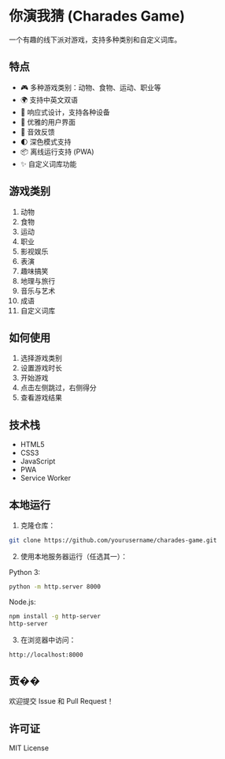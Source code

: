 # 你演我猜 (Charades Game)

一个有趣的线下派对游戏，支持多种类别和自定义词库。

## 特点

- 🎮 多种游戏类别：动物、食物、运动、职业等
- 🌍 支持中英文双语
- 📱 响应式设计，支持各种设备
- 🎨 优雅的用户界面
- 🎵 音效反馈
- 🌓 深色模式支持
- 📦 离线运行支持 (PWA)
- ✨ 自定义词库功能

## 游戏类别

1. 动物
2. 食物
3. 运动
4. 职业
5. 影视娱乐
6. 表演
7. 趣味搞笑
8. 地理与旅行
9. 音乐与艺术
10. 成语
11. 自定义词库

## 如何使用

1. 选择游戏类别
2. 设置游戏时长
3. 开始游戏
4. 点击左侧跳过，右侧得分
5. 查看游戏结果

## 技术栈

- HTML5
- CSS3
- JavaScript
- PWA
- Service Worker

## 本地运行

1. 克隆仓库：
```bash
git clone https://github.com/yourusername/charades-game.git
```

2. 使用本地服务器运行（任选其一）：

Python 3:
```bash
python -m http.server 8000
```

Node.js:
```bash
npm install -g http-server
http-server
```

3. 在浏览器中访问：
```
http://localhost:8000
```

## 贡��

欢迎提交 Issue 和 Pull Request！

## 许可证

MIT License 